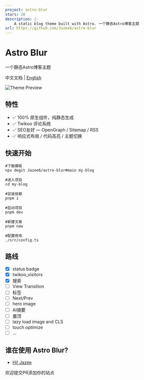 ```yaml
---
project: astro-blur
stars: 20
description: |-
    A static blog theme built with Astro. 一个静态Astro博客主题
url: https://github.com/Jazee6/astro-blur
---
```


# Astro Blur

一个静态Astro博客主题

中文文档 | [English](./README.en.md)

![Theme Preview](https://blog-cdn.jaze.top/2024/07/6e7813e44dad9a35be6c42b2c2e4eb53.webp)

## 特性

- ✅ 100% 原生组件，纯静态生成
- ✅ Twikoo 评论系统
- ✅ SEO友好 — OpenGraph / Sitemap / RSS
- ✅ 响应式布局 / 代码高亮 / 主题切换

## 快速开始

```shell
#下载模板
npx degit Jazee6/astro-blur#main my-blog

#进入项目
cd my-blog

#安装依赖
pnpm i

#启动项目
pnpm dev

#新建文章 
pnpm new

#配置修改
./src/config.ts
```

## 路线

- [x] status badge
- [x] twikoo_visitors
- [x] 搜索
- [ ] View Transition
- [ ] 标签
- [ ] Next/Prev
- [ ] hero image
- [ ] AI摘要
- [ ] 置顶
- [ ] lazy load image and CLS
- [ ] touch optimize
- [ ] ...

## 谁在使用 Astro Blur?

- [Hi! Jazee](https://jaze.top)

欢迎提交PR添加你的站点
